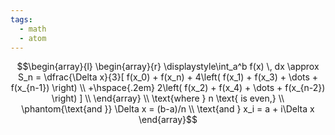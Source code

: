 ```yaml
---
tags:
  - math
  - atom
---
```

$$\begin{array}{l}
	\begin{array}{r}
	\displaystyle\int_a^b f(x) \, dx \approx S_n = \dfrac{\Delta x}{3}[ f(x_0) + f(x_n) + 4\left( f(x_1) + f(x_3) + \dots + f(x_{n-1}) \right) \\
	+\hspace{.2em} 2\left( f(x_2) + f(x_4) + \dots + f(x_{n-2}) \right) ] \\
	\end{array} \\
	\text{where } n \text{ is even,} \\
	\phantom{\text{and }} \Delta x = (b-a)/n \\
	\text{and } x_i = a + i\Delta x 
\end{array}$$